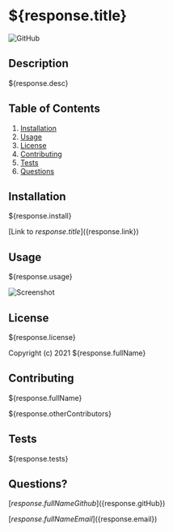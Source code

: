 # ${response.title}

![GitHub](https://img.shields.io/github/license/${gitHubUsername}/${repoName})

## Description
    
${response.desc}
    
## Table of Contents
1. [Installation](#installation)
2. [Usage](#usage)
3. [License](#license)
4. [Contributing](#contributing)
5. [Tests](#tests)
6. [Questions](#questions)
    
## Installation
    
${response.install}
    
[Link to ${response.title}](${response.link})
    
## Usage
    
${response.usage}

![Screenshot](${response.screenshot})
    
## License
    
${response.license} 
    
Copyright (c) 2021 ${response.fullName}
    
## Contributing
    
${response.fullName}

${response.otherContributors}
    
## Tests
    
${response.tests}
    
## Questions?
    
[${response.fullName} Github](${response.gitHub})
    
[${response.fullName} Email](${response.email})